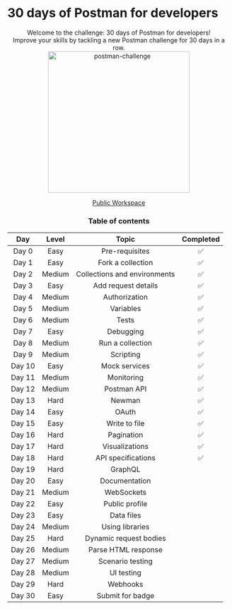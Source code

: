 # 30 days of Postman for developers

<div align="center"> Welcome to the challenge: 30 days of Postman for developers!<br/>
Improve your skills by tackling a new Postman challenge for 30 days in a row. <br/>
<img width="320px" src="https://github.com/imevanc/postman-30days-dev-challenge/assets/96417438/2c03e740-77a4-4ea9-9c40-8df47777a7bf" alt="postman-challenge">

[Public Workspace](https://www.postman.com/postman/workspace/30-days-of-postman-for-developers/overview)

### Table of contents
| Day | Level | Topic | Completed
| :-: | :---: | :---: | :-------:
| Day 0	| Easy | Pre-requisites | ✅
| Day 1	| Easy | Fork a collection | ✅
| Day 2 | Medium | Collections and environments | ✅
| Day 3 | Easy | Add request details | ✅
| Day 4 | Medium | Authorization | ✅
| Day 5 | Medium | Variables | ✅
| Day 6 | Medium | Tests | ✅
| Day 7 | Easy | Debugging | ✅
| Day 8 | Medium | Run a collection | ✅
| Day 9 | Medium | Scripting | ✅
| Day 10 | Easy | Mock services | ✅
| Day 11 | Medium | Monitoring | ✅
| Day 12 | Medium | Postman API | ✅
| Day 13 | Hard | Newman | ✅
| Day 14 | Easy | OAuth | ✅
| Day 15 | Easy | Write to file | ✅
| Day 16 | Hard | Pagination | ✅
| Day 17 | Hard | Visualizations | ✅
| Day 18 | Hard | API specifications | ✅
| Day 19 | Hard | GraphQL
| Day 20 | Easy | Documentation
| Day 21 | Medium | WebSockets
| Day 22 | Easy | Public profile
| Day 23 | Easy | Data files
| Day 24 | Medium | Using libraries
| Day 25 | Hard | Dynamic request bodies
| Day 26 | Medium | Parse HTML response
| Day 27 | Medium | Scenario testing
| Day 28 | Medium | UI testing
| Day 29 | Hard | Webhooks
| Day 30 | Easy | Submit for badge


</div>
